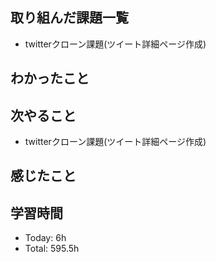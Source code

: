 ## 取り組んだ課題一覧
-  twitterクローン課題(ツイート詳細ページ作成)
## わかったこと
## 次やること
- twitterクローン課題(ツイート詳細ページ作成)
## 感じたこと
## 学習時間
- Today: 6h
- Total: 595.5h
